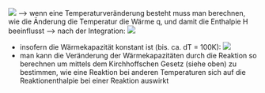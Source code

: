 ![](WIN_20240524_16_21_36_Pro.jpg)
--> wenn eine Temperaturveränderung besteht muss man berechnen, wie die Änderung die Temperatur die Wärme q, und damit die Enthalpie H beeinflusst 
--> nach der Integration:
![](Pasted%20image%2020240524162529.png)

- insofern die Wärmekapazität konstant ist (bis. ca. dT = 100K):
![](Pasted%20image%2020240524162742.png)
- man kann die Veränderung der Wärmekapazitäten durch die Reaktion so berechnen um mittels dem Kirchhoffschen Gesetz (siehe oben) zu bestimmen, wie eine Reaktion bei anderen Temperaturen sich auf die Reaktionenthalpie bei einer Reaktion auswirkt 
